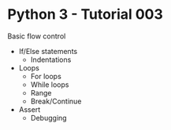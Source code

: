 # Python 3 - Tutorial 003

Basic flow control
  - If/Else statements
    - Indentations
  - Loops
    - For loops
    - While loops
    - Range
    - Break/Continue
  - Assert
    - Debugging
